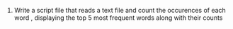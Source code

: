 1. Write a script file that reads a text file and count the occurences of each word , displaying the top 5 most frequent words along with their counts